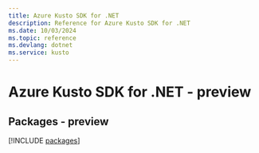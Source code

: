 ```yaml
---
title: Azure Kusto SDK for .NET
description: Reference for Azure Kusto SDK for .NET
ms.date: 10/03/2024
ms.topic: reference
ms.devlang: dotnet
ms.service: kusto
---
```

# Azure Kusto SDK for .NET - preview
## Packages - preview
[!INCLUDE [packages](kusto-index.md)]